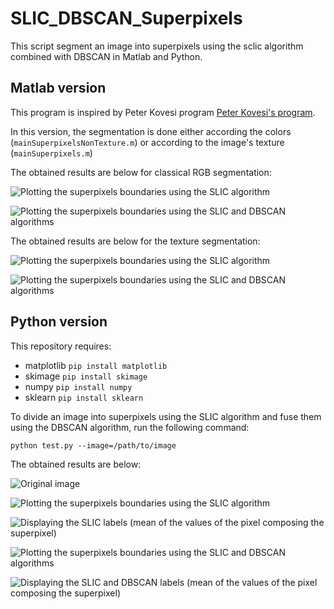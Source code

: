 # SLIC_DBSCAN_Superpixels
This script segment an image into superpixels using the sclic algorithm combined with DBSCAN in Matlab and Python.

## Matlab version

This program is inspired by Peter Kovesi program [Peter Kovesi's program](https://www.peterkovesi.com/projects/segmentation/). 

In this version, the segmentation is done either according the colors (`mainSuperpixelsNonTexture.m`) or according to the image's texture (`mainSuperpixels.m`)

The obtained results are below for classical RGB segmentation:

![Plotting the superpixels boundaries using the SLIC algorithm](SLIC_boundaries_matlab_rgb.png)

![Plotting the superpixels boundaries using the SLIC and DBSCAN algorithms](SLIC_DBSCAN_boundaries_matlab_rgb.png)

The obtained results are below for the texture segmentation:

![Plotting the superpixels boundaries using the SLIC algorithm](SLIC_boundaries_matlab.png)

![Plotting the superpixels boundaries using the SLIC and DBSCAN algorithms](SLIC_DBSCAN_boundaries_matlab.png)

## Python version

This repository requires:
* matplotlib `pip install matplotlib`
* skimage `pip install skimage`
* numpy `pip install numpy`
* sklearn `pip install sklearn`

To divide an image into superpixels using the SLIC algorithm and fuse them using the DBSCAN algorithm, run the following command:

`python test.py --image=/path/to/image`

The obtained results are below:

![Original image](Original_image.png)

![Plotting the superpixels boundaries using the SLIC algorithm](SLIC_boundaries.png)

![Displaying the SLIC labels (mean of the values of the pixel composing the superpixel)](SLIC_labels.png)

![Plotting the superpixels boundaries using the SLIC and DBSCAN algorithms](SLIC_DBSCAN_boundaries.png)

![Displaying the SLIC and DBSCAN labels (mean of the values of the pixel composing the superpixel)](SLIC_DBSCAN_labels.png)
